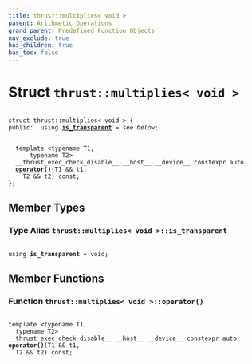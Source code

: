 ```yaml
---
title: thrust::multiplies< void >
parent: Arithmetic Operations
grand_parent: Predefined Function Objects
nav_exclude: true
has_children: true
has_toc: false
---
```


# Struct `thrust::multiplies< void >`

<code class="doxybook">
<span>struct thrust::multiplies&lt; void &gt; {</span>
<span>public:</span><span>&nbsp;&nbsp;using <b><a href="{{ site.baseurl }}/api/classes/structthrust_1_1multiplies_3_01void_01_4.html#using-is-transparent">is&#95;transparent</a></b> = <i>see below</i>;</span>
<br>
<span>&nbsp;&nbsp;template &lt;typename T1,</span>
<span>&nbsp;&nbsp;&nbsp;&nbsp;&nbsp;&nbsp;typename T2&gt;</span>
<span>&nbsp;&nbsp;__thrust_exec_check_disable__ __host__ __device__ constexpr auto </span><span>&nbsp;&nbsp;<b><a href="{{ site.baseurl }}/api/classes/structthrust_1_1multiplies_3_01void_01_4.html#function-operator()">operator()</a></b>(T1 && t1,</span>
<span>&nbsp;&nbsp;&nbsp;&nbsp;T2 && t2) const;</span>
<span>};</span>
</code>

## Member Types

<h3 id="using-is-transparent">
Type Alias <code>thrust::multiplies&lt; void &gt;::is&#95;transparent</code>
</h3>

<code class="doxybook">
<span>using <b>is_transparent</b> = void;</span></code>

## Member Functions

<h3 id="function-operator()">
Function <code>thrust::multiplies&lt; void &gt;::operator()</code>
</h3>

<code class="doxybook">
<span>template &lt;typename T1,</span>
<span>&nbsp;&nbsp;typename T2&gt;</span>
<span>__thrust_exec_check_disable__ __host__ __device__ constexpr auto </span><span><b>operator()</b>(T1 && t1,</span>
<span>&nbsp;&nbsp;T2 && t2) const;</span></code>

